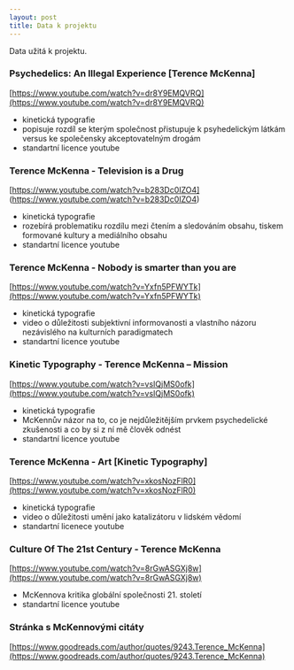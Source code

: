 ```yaml
---
layout: post
title: Data k projektu
---
```


Data užitá k projektu.

### Psychedelics: An Illegal Experience [Terence McKenna]
[https://www.youtube.com/watch?v=dr8Y9EMQVRQ](https://www.youtube.com/watch?v=dr8Y9EMQVRQ)
  * kinetická typografie
  * popisuje rozdíl se kterým společnost přistupuje k psyhedelickým látkám versus ke společensky akceptovatelným drogám
  * standartní licence youtube

### Terence McKenna - Television is a Drug
[https://www.youtube.com/watch?v=b283Dc0IZO4] (https://www.youtube.com/watch?v=b283Dc0IZO4)
  * kinetická typografie
  * rozebírá problematiku rozdílu mezi čtením a sledováním obsahu, tiskem formované kultury a mediálního obsahu 
  * standartní licence youtube

### Terence McKenna - Nobody is smarter than you are
[https://www.youtube.com/watch?v=Yxfn5PFWYTk](https://www.youtube.com/watch?v=Yxfn5PFWYTk)
  * kinetická typografie
  * video o důležitosti subjektivní informovanosti a vlastního názoru nezávislého na kulturních paradigmatech
  * standartní licence youtube

### Kinetic Typography - Terence McKenna – Mission
[https://www.youtube.com/watch?v=vsIQjMS0ofk](https://www.youtube.com/watch?v=vsIQjMS0ofk)
  * kinetická typografie
  * McKennův názor na to, co je nejdůležitějším prvkem psychedelické zkušenosti a co by si z ní mě člověk odnést
  * standartní licence youtube

### Terence McKenna - Art [Kinetic Typography]
[https://www.youtube.com/watch?v=xkosNozFlR0](https://www.youtube.com/watch?v=xkosNozFlR0)
  * kinetická typografie
  * video o důležitosti umění jako katalizátoru v lidském vědomí 
  * standartní licenece youtube

### Culture Of The 21st Century - Terence McKenna
[https://www.youtube.com/watch?v=8rGwASGXj8w](https://www.youtube.com/watch?v=8rGwASGXj8w)
  * McKennova kritika globální společnosti 21. století
  * standartní licence youtube

### Stránka s McKennovými citáty
[https://www.goodreads.com/author/quotes/9243.Terence_McKenna](https://www.goodreads.com/author/quotes/9243.Terence_McKenna)
